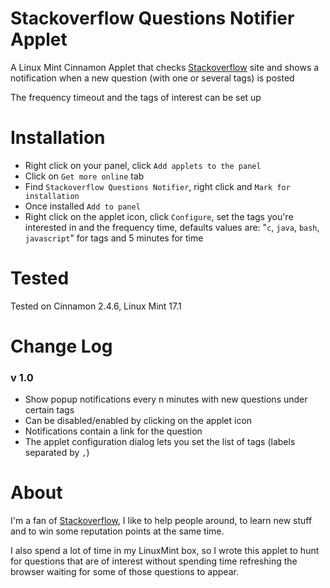 # Stackoverflow Questions Notifier Applet
A Linux Mint Cinnamon Applet that checks 
[Stackoverflow](http://stackoverflow.com/) 
site and shows a notification when a new question (with one or several tags) is 
posted 

The frequency timeout and the tags of interest can be set up

# Installation 
* Right click on your panel, click `Add applets to the panel`
* Click on `Get more online` tab
* Find `Stackoverflow Questions Notifier`, right click and `Mark for installation`
* Once installed `Add to panel`
* Right click on the applet icon, click `Configure`, 
  set the tags you're interested in and the frequency time, defaults values are:
  "`c`, `java`, `bash`, `javascript`" for tags and 5 minutes for time 

# Tested
Tested on Cinnamon 2.4.6, Linux Mint 17.1

# Change Log

### v 1.0
* Show popup notifications every n minutes with new questions under certain tags
* Can be disabled/enabled by clicking on the applet icon
* Notifications contain a link for the question 
* The applet configuration dialog lets you set the list of tags (labels separated by `,`)

# About 

I'm a fan of [Stackoverflow](http://stackoverflow.com/), I like to help 
people around, to learn new stuff and to win some reputation points at the same time. 

I also spend a lot of time in my LinuxMint box, so I wrote this applet to
hunt for questions that are of interest without spending time refreshing the 
browser waiting for some of those questions to appear. 
